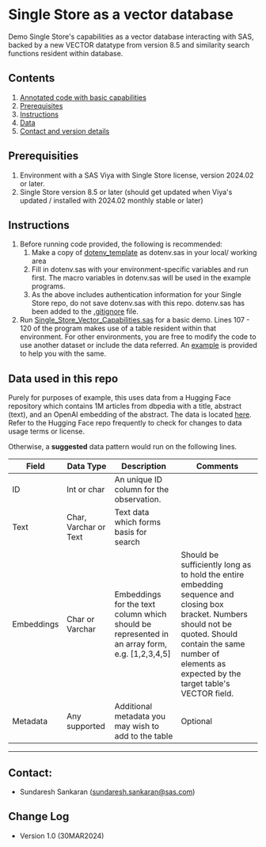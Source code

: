# Single Store as a vector database
Demo Single Store's capabilities as a vector database interacting with SAS, backed by a new VECTOR datatype from version 8.5 and similarity search functions resident within database.

## Contents
1. [Annotated code with basic capabilities](./code/Single_Store_Vector_Capabilities.sas)
2. [Prerequisites](##prerequisities)
3. [Instructions](##instructions)
4. [Data](#data-used-in-this-repo)
5. [Contact and version details](#contact)

## Prerequisities

1. Environment with a SAS Viya with Single Store license, version 2024.02 or later.
2. Single Store version 8.5 or later (should get updated when Viya's updated / installed with 2024.02 monthly stable or later)

## Instructions
1. Before running code provided, the following is recommended:
   1. Make a copy of [dotenv_template](dotenv_template.sas) as dotenv.sas in your local/ working area
   2. Fill in dotenv.sas with your environment-specific variables and run first. The macro variables in dotenv.sas will be used in the example programs.
   3. As the above includes authentication information for your Single Store repo, do not save dotenv.sas with this repo. dotenv.sas has been added to the [.gitignore](./.gitignore) file.
2. Run [Single_Store_Vector_Capabilities.sas](./code/Single_Store_Vector_Capabilities.sas) for a basic demo.  Lines 107 - 120 of the program makes use of a table resident within that environment.  For other environments, you are free to modify the code to use another dataset or include the data referred. An [example](./code/Create_Test_Dataset.sas) is provided to help you with the same.

## Data used in this repo
Purely for purposes of example, this uses data from a Hugging Face repository which contains 1M articles from dbpedia with a title, abstract (text), and an OpenAI embedding of the abstract. The data is located [here](https://huggingface.co/datasets/KShivendu/dbpedia-entities-openai-1M). Refer to the Hugging Face repo frequently to check for changes to data usage terms or license.

Otherwise, a **suggested** data pattern would run on the following lines.


|Field   |Data Type   |Description   |Comments   |
|--------|------------|--------------|-----------|
|ID      |Int or char |An unique ID column for the observation.|   |
|Text      |Char, Varchar or Text |Text data which forms basis for search|   |
|Embeddings      |Char or Varchar |Embeddings for the text column which should be represented in an array form, e.g. [1,2,3,4,5]| Should be sufficiently long as to hold the entire embedding sequence and closing box bracket. Numbers should not be quoted. Should contain the same number of elements as expected by the target table's VECTOR field.  |
|Metadata      |Any supported |Additional metadata you may wish to add to the table|Optional   |
--------------------------------------------------

## Contact:
- Sundaresh Sankaran (sundaresh.sankaran@sas.com)

## Change Log
- Version 1.0 (30MAR2024)

